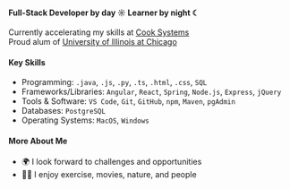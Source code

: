 #### Full-Stack Developer by day ☼ Learner by night ☾

Currently accelerating my skills at [Cook Systems](https://cooksys.com/FastTrack/)<br>
Proud alum of [University of Illinois at Chicago](https://cs.uic.edu)<br>

#### Key Skills 
- Programming: `.java`, `.js`, `.py`, `.ts`, `.html`, `.css`, `SQL`
- Frameworks/Libraries: `Angular`, `React`, `Spring`, `Node.js`, `Express`, `jQuery`
- Tools & Software: `VS Code`, `Git`, `GitHub`, `npm`, `Maven`, `pgAdmin`
- Databases: `PostgreSQL`
- Operating Systems: `MacOS`, `Windows`

#### More About Me
- 🌍 I look forward to challenges and opportunities
- 🏋🏽 I enjoy exercise, movies, nature, and people
